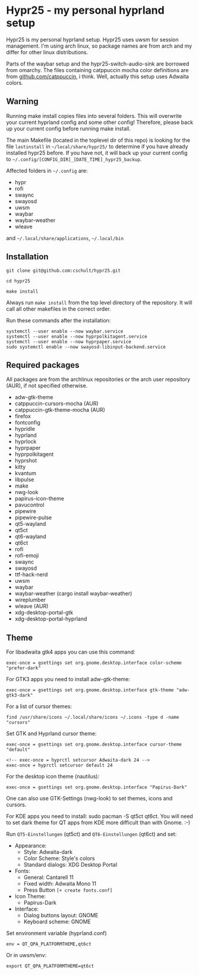 # Hypr25 - my personal hyprland setup

Hypr25 is my personal hyprland setup.
Hypr25 uses uwsm for session management. I'm using arch linux, so package names
are from arch and my differ for other linux distributions.

Parts of the waybar setup and the hypr25-switch-audio-sink are borrowed from omarchy.
The files containing catppuccin mocha color definitions are from
[github.com/catppuccin](https://github.com/catppuccin/), i think.
Well, actually this setup uses Adwaita colors.

## Warning

Running make install copies files into several folders. This will overwrite your
current hyprland config and some other config! Therefore, please back up your
current config before running make install.

The main Makefile (located in the toplevel dir of this repo) is looking for the
file `lastinstall` in `~/local/share/hypr25/` to determine if you have already
installed hypr25 before. If you have not, it will back up your current config to
`~/.config/[CONFIG_DIR]_[DATE_TIME]_hypr25_backup`.

Affected folders in `~/.config` are:

- hypr
- rofi
- swaync
- swayosd
- uwsm
- waybar
- waybar-weather
- wleave

and `~/.local/share/applications`, `~/.local/bin`

## Installation

    git clone git@github.com:cschult/hypr25.git

    cd hypr25

    make install

Always run `make install` from the top level directory of the repository. It will
call all other makefiles in the correct order.

Run these commands after the installation:

    systemctl --user enable --now waybar.service
    systemctl --user enable --now hyprpolkitagent.service
    systemctl --user enable --now hyprpaper.service
    sudo systemctl enable --now swayosd-libinput-backend.service

## Required packages

All packages are from the archlinux repositories or the arch user
repository (AUR), if not specified otherwise.

- adw-gtk-theme
- catppuccin-cursors-mocha (AUR)
- catppuccin-gtk-theme-mocha (AUR)
- firefox
- fontconfig
- hypridle
- hyprland
- hyprlock
- hyprpaper
- hyprpolkitagent
- hyprshot
- kitty
- kvantum
- libpulse
- make
- nwg-look
- papirus-icon-theme
- pavucontrol
- pipewire
- pipewire-pulse
- qt5-wayland
- qt5ct
- qt6-wayland
- qt6ct
- rofi
- rofi-emoji
- swaync
- swayosd
- ttf-hack-nerd
- uwsm
- waybar
- waybar-weather (cargo install waybar-weather)
- wireplumber
- wleave (AUR)
- xdg-desktop-portal-gtk
- xdg-desktop-portal-hyprland

## Theme

For libadwaita gtk4 apps you can use this command:

    exec-once = gsettings set org.gnome.desktop.interface color-scheme "prefer-dark"

For GTK3 apps you need to install adw-gtk-theme:

    exec-once = gsettings set org.gnome.desktop.interface gtk-theme "adw-gtk3-dark"

For a list of cursor themes:

    find /usr/share/icons ~/.local/share/icons ~/.icons -type d -name "cursors"

Set GTK and Hyprland cursor theme:

    exec-once = gsettings set org.gnome.desktop.interface cursor-theme "default"

    <!-- exec-once = hyprctl setcursor Adwaita-dark 24 -->
    exec-once = hyprctl setcursor default 24

For the desktop icon theme (nautilus):

    exec-once = gsettings set org.gnome.desktop.interface "Papirus-Dark"

One can also use GTK-Settings (nwg-look) to set themes, icons and cursors.

For KDE apps you need to install: sudo pacman -S qt5ct qt6ct.
You will need to set dark theme for QT apps from KDE more difficult than
with Gnome. :-)

Run `QT5-Einstellungen` (qt5ct) and `QT6-Einstellungen` (qt6ct) and set:

- Appearance:
  - Style: Adwaita-dark
  - Color Scheme: Style's colors
  - Standard dialogs: XDG Desktop Portal
- Fonts:
  - General: Cantarell 11
  - Fixed width: Adwaita Mono 11
  - Press Button `[+ create fonts.conf]`
- Icon Theme:
  - Papirus-Dark
- Interface:
  - Dialog buttons layout: GNOME
  - Keyboard scheme: GNOME

Set environment variable (hyprland.conf)

    env = QT_QPA_PLATFORMTHEME,qt6ct

Or in uwsm/env:

    export QT_QPA_PLATFORMTHEME=qt6ct
